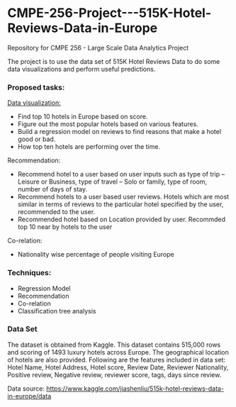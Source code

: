 # CMPE-256-Project---515K-Hotel-Reviews-Data-in-Europe
Repository for CMPE 256 - Large Scale Data Analytics Project

The project is to use the data set of 515K Hotel Reviews Data to do some data visualizations and perform useful predictions.

### Proposed tasks:
[Data visualization:](https://github.com/aashi-tiwari/CMPE-256-Project---515K-Hotel-Reviews-Data-in-Europe/tree/master/Visualization)
*	Find top 10 hotels in Europe based on score.
* Figure out the most popular hotels based on various features.
* Build a regression model on reviews to find reasons that make a hotel good or bad.
* How top ten hotels are performing over the time.

Recommendation:
* Recommend hotel to a user based on user inputs such as type of trip – Leisure or Business, type of travel – Solo or family, type of room, number of days of stay.
* Recommend hotels to a user based user reviews. Hotels which are most similar in terms of reviews to the particular hotel specified by the user, recommended to the user.
* Recommended hotel based on Location provided by user. Recommded top 10 near by hotels to the user

Co-relation: 
* Nationality wise percentage of people visiting Europe

### Techniques:
* Regression Model
* Recommendation
* Co-relation
* Classification tree analysis

### Data Set
The dataset is obtained from Kaggle. 
This dataset contains 515,000 rows and scoring of 1493 luxury hotels across Europe. The geographical location of hotels are also provided. 
Following are the features included in data set: Hotel Name, Hotel Address, Hotel score, Review Date, Reviewer Nationality, Positive review, Negative review, reviewer score, tags, days since review.

Data source: https://www.kaggle.com/jiashenliu/515k-hotel-reviews-data-in-europe/data
